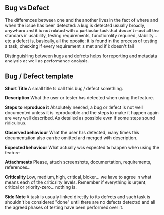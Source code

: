 
## Bug vs Defect

The differences between one and the another lives in the fact of where and when the issue has been detected:
a bug is detected usually broadly, anywhere and it is not related with a particular task that doesn't meet all the standars in usability, testing requirements, functionality required, stability... etc
a defect is, basically, all the oposite: it is found in the process of testing a task, checking if every requirement is met and if it doesn't fail

Distinguishing between bugs and defects helps for reporting and metadata analysis as well as performance analysis.

## Bug / Defect template

**Short Title**
A small title to call this bug / defect something.

**Description**
What the user or tester has detected when using the feature.

**Steps to reproduce it**
Absolutely needed, a bug or defect is not well documented unless it is reproducible and the steps to make it happen again are very well described. As detailed as possible even if some steps sound ridiculous.

**Observed behaviour**
What the user has detected, many times this documentation also can be omitted and merged with description.

**Expected behaviour**
What actually was expected to happen when using the feature.

**Attachments**
Please, attach screenshots, documentation, requirements, references...

**Criticality**
Low, medium, high, critical, bloker... we have to agree in what means each of the criticality levels. Remember if everything is urgent, critical or priority-zero... nothing is.

**Side Note**
A task is usually linked directly to its defects and such task is shouldn't be considered "done" until there are no defects detected and all the agreed phases of testing have been performed over it.

